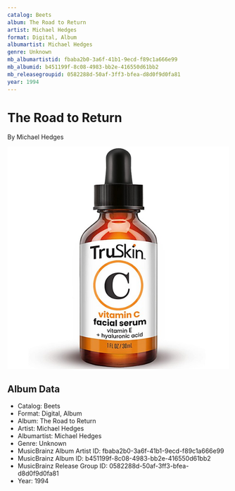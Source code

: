 ```yaml
---
catalog: Beets
album: The Road to Return
artist: Michael Hedges
format: Digital, Album
albumartist: Michael Hedges
genre: Unknown
mb_albumartistid: fbaba2b0-3a6f-41b1-9ecd-f89c1a666e99
mb_albumid: b451199f-8c08-4983-bb2e-416550d61bb2
mb_releasegroupid: 0582288d-50af-3ff3-bfea-d8d0f9d0fa81
year: 1994
---
```


# The Road to Return

By Michael Hedges

![](../../assets/beetscovers/Michael_Hedges-The_Road_to_Return.jpg)

## Album Data

- Catalog: Beets
- Format: Digital, Album
- Album: The Road to Return
- Artist: Michael Hedges
- Albumartist: Michael Hedges
- Genre: Unknown
- MusicBrainz Album Artist ID: fbaba2b0-3a6f-41b1-9ecd-f89c1a666e99
- MusicBrainz Album ID: b451199f-8c08-4983-bb2e-416550d61bb2
- MusicBrainz Release Group ID: 0582288d-50af-3ff3-bfea-d8d0f9d0fa81
- Year: 1994

